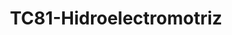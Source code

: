 ---
title: "TC81-Hidroelectromotriz"
url: /fusagasuga/tc81-hidroelectromotriz/
shop: reparación de automóviles
---